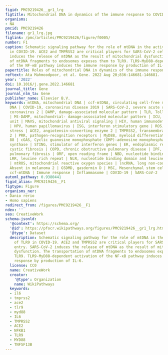 ```yaml
---
figid: PMC9219426__gr1_lrg
figtitle: Mitochondrial DNA in dynamics of the immune response to COVID-19
organisms:
- NA
pmcid: PMC9219426
filename: gr1_lrg.jpg
figlink: /pmc/articles/PMC9219426/figure/f0005/
number: F1
caption: Schematic signaling pathway for the role of mtDNA in the activation of TLR9
  in COVID-19. ACE2 and TMPRSS2 are critical players for SARS-CoV-2 cell entry. SARS-CoV-2
  induces the release of mtDNA as the result of mitochondrial dysfunction. The transportation
  of mtDNA fragments to endosomes exposes them to TLR9. TLR9-MyD88-dependent activation
  of the NF-κB pathway induces the immune response by production of IL-6.
papertitle: Roles of mitochondrial DNA in dynamics of the immune response to COVID-19.
reftext: Ata Mahmoodpoor, et al. Gene. 2022 Aug 20;836:146681-146681.
year: '2022'
doi: 10.1016/j.gene.2022.146681
journal_title: Gene
journal_nlm_ta: Gene
publisher_name: Elsevier B.V.
keywords: mtDNA, mitochondrial DNA | ccf-mtDNA, circulating cell-free mitochondrial
  DNA | COVID-19, coronavirus disease 2019 | SARS-CoV-2, severe acute respiratory
  coronavirus 2 | DAMP, damage-associated molecular pattern | TLR, Toll-like receptor
  | Mt-DAMP, mitochondrial- damage-associated molecular pattern | ICU, intensive care
  unit | MAVS, mitochondrial antiviral signaling | HIV, human immunodeficiency virus
  | HPV, human papillomavirus | ISG, interferon stimulatory gene | ROS, reactive oxidative
  stress | ACE2, angiotensin-converting enzyme 2 | TMPRSS2, transmembrane serine protease
  2 | PRR, pathogen-recognition receptors | MyD88, myeloid differentiation factor
  88 | cGAS, Cyclic guanosine monophosphate (GMP)-adenosine monophosphate (AMP) (cGAMP)
  synthase | STING, stimulator of interferon genes | ER, endoplasmic reticulum | CF,
  cystic fibrosis | COPD, chronic obstructive pulmonary disease | IPF, idiopathic
  pulmonary fibrosis | ORF, open reading frame | NBD, nucleotide binding domain |
  LRR, leucine rich repeat | NLR, nucleotide binding domain and leucine rich repeat
  | mtROS, mitochondrial reactive oxygen species | lncRNA, long non-coding RNA | AIM2,
  Absent in melanoma 2 | GSDMD, gasdermin D | MSC, Mesenchymal stem cell | mtDNA |
  ccf-mtDNA | Immune response | Inflammasome | COVID-19 | SARS-CoV-2
automl_pathway: 0.9380441
figid_alias: PMC9219426__F1
figtype: Figure
organisms_ner:
- Danio rerio
- Homo sapiens
redirect_from: /figures/PMC9219426__F1
ndex: ''
seo: CreativeWork
schema-jsonld:
  '@context': https://schema.org/
  '@id': https://pfocr.wikipathways.org/figures/PMC9219426__gr1_lrg.html
  '@type': Dataset
  description: Schematic signaling pathway for the role of mtDNA in the activation
    of TLR9 in COVID-19. ACE2 and TMPRSS2 are critical players for SARS-CoV-2 cell
    entry. SARS-CoV-2 induces the release of mtDNA as the result of mitochondrial
    dysfunction. The transportation of mtDNA fragments to endosomes exposes them to
    TLR9. TLR9-MyD88-dependent activation of the NF-κB pathway induces the immune
    response by production of IL-6.
  license: CC0
  name: CreativeWork
  creator:
    '@type': Organization
    name: WikiPathways
  keywords:
  - il6
  - tmprss2
  - ace2
  - tlr9
  - myd88
  - IL6
  - TMPRSS2
  - ACE2
  - NFKB1
  - TLR9
  - MYD88
  - TNFSF13B
---
```

